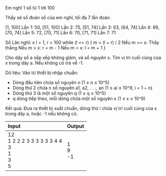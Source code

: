 Em nghĩ 1 số từ 1 tới 100

Thầy sẽ số đoán số của em nghĩ, tối đa 7 lần đoán.

[1, 100]
Lần 1: 50, [51, 100]
Lần 2: 75, [51, 74]
Lần 3: 63, [64, 74]
Lần 4: 69, [70, 74]
Lần 5: 72, [70, 71]
Lần 6: 70, [71, 71]
Lần 7: 71

Số Lân nghĩ: x
l = 1, r = 100
while (l <= r) {
    m = (l + r) / 2
    Nếu m == x:
        Thầy thắng
    Nếu m > x:
        r = m - 1
    Nếu m < x:
        l = m + 1
}

Cho dãy số a sắp xếp không giảm, và số nguyên x.
Tìm vị trí cuối cùng của x trong dãy a.
Nếu không có trả về -1.

Dữ liệu: Vào từ thiết bị nhập chuẩn:
- Dòng đầu tiên chứa số nguyên n (1 ≤ n ≤ 10^5)
- Dòng thứ 2 chứa n số nguyên a1, a2, . . ., an (1 ≤ ai ≤ 10^9, i = 1 ÷ n)
- Dòng thứ 3 là một số nguyên q (1 ≤ q ≤ 10^5)
- q dòng tiếp theo, mỗi dòng chứa một số nguyên x (1 ≤ x ≤ 10^9)

Kết quả: Đưa ra thiết bị xuất chuẩn, dòng thứ i chứa vị trí cuối cùng của x trong dãy a, hoặc -1 nếu không có.


| Input | Output |
|:-------|:--------|
|12 <br>1 2 2 2 3 3 3 3 3 3 4 4<br>3<br>1<br>3<br>5 | 1 <br> 9 <br>-1 |

